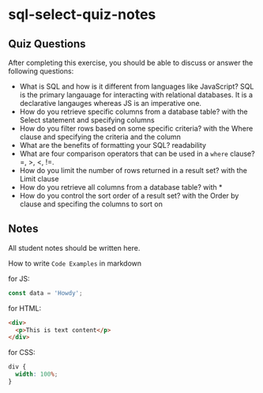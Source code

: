 # sql-select-quiz-notes

## Quiz Questions

After completing this exercise, you should be able to discuss or answer the following questions:

- What is SQL and how is it different from languages like JavaScript?
  SQL is the primary langauage for interacting with relational databases. It is a declarative langauges whereas JS is an imperative one.
- How do you retrieve specific columns from a database table?
  with the Select statement and specifying columns
- How do you filter rows based on some specific criteria?
  with the Where clause and specifying the criteria and the column
- What are the benefits of formatting your SQL?
  readability
- What are four comparison operators that can be used in a `where` clause?
  =, >, <, !=.
- How do you limit the number of rows returned in a result set?
  with the Limit clause
- How do you retrieve all columns from a database table?
  with \*
- How do you control the sort order of a result set?
  with the Order by clause and specifing the columns to sort on

## Notes

All student notes should be written here.

How to write `Code Examples` in markdown

for JS:

```javascript
const data = 'Howdy';
```

for HTML:

```html
<div>
  <p>This is text content</p>
</div>
```

for CSS:

```css
div {
  width: 100%;
}
```
